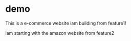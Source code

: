 # demo

This is a e-commerce website iam building from feature1!

iam starting with the amazon website from feature2